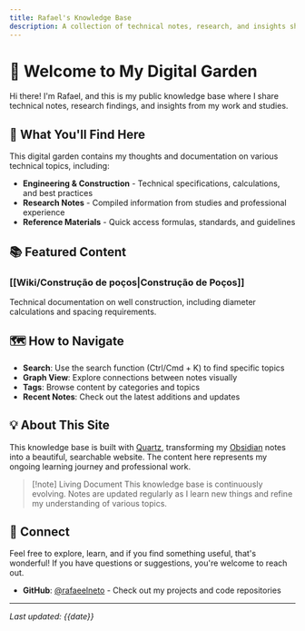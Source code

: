 ```yaml
---
title: Rafael's Knowledge Base
description: A collection of technical notes, research, and insights shared publicly
---
```


# 🌟 Welcome to My Digital Garden

Hi there! I'm Rafael, and this is my public knowledge base where I share technical notes, research findings, and insights from my work and studies.

## 🚀 What You'll Find Here

This digital garden contains my thoughts and documentation on various technical topics, including:

- **Engineering & Construction** - Technical specifications, calculations, and best practices
- **Research Notes** - Compiled information from studies and professional experience
- **Reference Materials** - Quick access formulas, standards, and guidelines

## 📚 Featured Content

### [[Wiki/Construção de poços|Construção de Poços]]
Technical documentation on well construction, including diameter calculations and spacing requirements.

## 🗺️ How to Navigate

- **Search**: Use the search function (Ctrl/Cmd + K) to find specific topics
- **Graph View**: Explore connections between notes visually
- **Tags**: Browse content by categories and topics
- **Recent Notes**: Check out the latest additions and updates

## 💡 About This Site

This knowledge base is built with [Quartz](https://quartz.jzhao.xyz), transforming my [Obsidian](https://obsidian.md) notes into a beautiful, searchable website. The content here represents my ongoing learning journey and professional work.

> [!note] Living Document
> This knowledge base is continuously evolving. Notes are updated regularly as I learn new things and refine my understanding of various topics.

## 🤝 Connect

Feel free to explore, learn, and if you find something useful, that's wonderful! If you have questions or suggestions, you're welcome to reach out.

- **GitHub**: [@rafaeelneto](https://github.com/rafaeelneto) - Check out my projects and code repositories

---

*Last updated: {{date}}*
